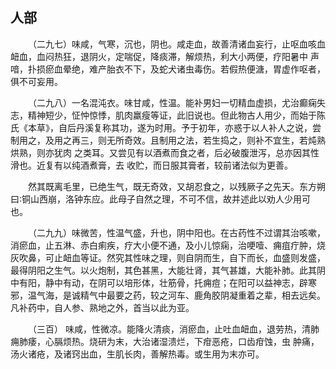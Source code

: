 ## 人部


&emsp;&emsp;（二九七）味咸，气寒，沉也，阴也。咸走血，故善清诸血妄行，止呕血咳血衄血，血闷热狂，退阴火，定喘促，降痰滞，解烦热，利大小两便，疗阳暑中 声喑，扑损瘀血晕绝，难产胎衣不下，及蛇犬诸虫毒伤。若假热便溏，胃虚作呕者，俱不可妄用。

&emsp;&emsp;（二九八）一名混沌衣。味甘咸，性温。能补男妇一切精血虚损，尤治癫痫失志，精神短少，怔忡惊悸，肌肉羸瘦等证，此旧说也。但此物古人用少，而始于陈氏《本草》，自后丹溪复称其功，遂为时用。予于初年，亦惑于以人补人之说，尝制用之，及用之再三，则无所奇效。且制用之法，若生捣之，则补不宜生，若炖熟烘熟，则亦犹肉 之类耳。又尝见有以酒煮而食之者，后必破腹泄泻，总亦因其性滑也。近复有以纯酒煮膏，去 收贮，而日服其膏者，较前诸法似为更善。

&emsp;&emsp;然其既离毛里，已绝生气，既无奇效，又胡忍食之，以残厥子之先天。东方朔曰∶铜山西崩，洛钟东应。此母子自然之理，不可不信，故并述此以劝人少用可也。

&emsp;&emsp;（二九九）味微苦，性温气盛，升也，阴中阳也。在古药性不过谓其治咳嗽，消瘀血，止五淋、赤白痢疾，疗大小便不通，及小儿惊痫，治哽噎、痈疽疔肿，烧灰吹鼻，可止衄血等证。然究其性味之理，则自阴而生，自下而长，血盛则发盛，最得阴阳之生气。以火炮制，其色甚黑，大能壮肾，其气甚雄，大能补肺。此其阴中有阳，静中有动，在阴可以培形体，壮筋骨，托痈痘；在阳可以益神志，辟寒邪，温气海，是诚精气中最要之药，较之河车、鹿角胶阴凝重着之辈，相去远矣。凡补药中，自人参、熟地之外，首当以此为亚。

&emsp;&emsp;（三百） 味咸，性微凉。能降火清痰，消瘀血，止吐血衄血，退劳热，清肺痈肺痿，心膈烦热。烧研为末，大治诸湿溃烂，下疳恶疮，口齿疳蚀，虫 肿痛，汤火诸疮，及诸窍出血，生肌长肉，善解热毒。或生用为末亦可。

